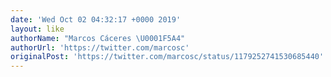 ```yaml
---
date: 'Wed Oct 02 04:32:17 +0000 2019'
layout: like
authorName: "Marcos Cáceres \U0001F5A4"
authorUrl: 'https://twitter.com/marcosc'
originalPost: 'https://twitter.com/marcosc/status/1179252741530685440'
---
```

